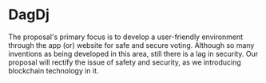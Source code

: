# DagDj

The proposal's primary focus is to develop a user-friendly environment through the app (or) website for safe and secure voting. Although so many inventions as being developed in this area, still there is a lag in security. Our proposal will rectify the issue of safety and security, as we introducing blockchain technology in it.

